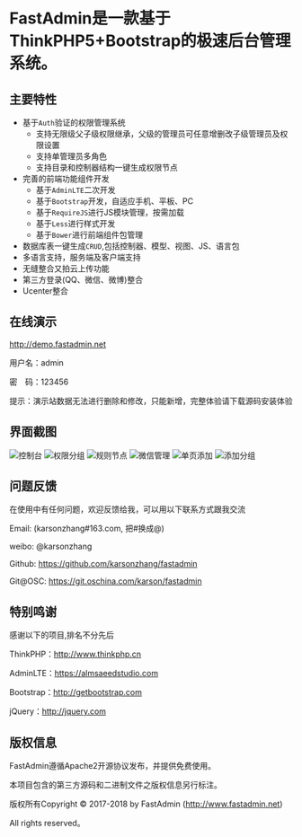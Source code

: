FastAdmin是一款基于ThinkPHP5+Bootstrap的极速后台管理系统。
===============


## **主要特性**

* 基于`Auth`验证的权限管理系统
    * 支持无限级父子级权限继承，父级的管理员可任意增删改子级管理员及权限设置
    * 支持单管理员多角色
    * 支持目录和控制器结构一键生成权限节点
* 完善的前端功能组件开发
    * 基于`AdminLTE`二次开发
    * 基于`Bootstrap`开发，自适应手机、平板、PC
    * 基于`RequireJS`进行JS模块管理，按需加载
    * 基于`Less`进行样式开发
    * 基于`Bower`进行前端组件包管理
* 数据库表一键生成`CRUD`,包括控制器、模型、视图、JS、语言包
* 多语言支持，服务端及客户端支持
* 无缝整合又拍云上传功能
* 第三方登录(QQ、微信、微博)整合
* Ucenter整合

## **在线演示**

http://demo.fastadmin.net

用户名：admin 

密　码：123456

提示：演示站数据无法进行删除和修改，只能新增，完整体验请下载源码安装体验

## **界面截图**
![控制台](http://git.oschina.net/uploads/images/2017/0411/113717_e99ff3e7_10933.png "控制台")
![权限分组](http://git.oschina.net/uploads/images/2017/0411/115838_2a541809_10933.png "权限分组")
![规则节点](http://git.oschina.net/uploads/images/2017/0411/113821_ab9040f4_10933.png "规则节点")
![微信管理](http://git.oschina.net/uploads/images/2017/0411/113842_bf52d293_10933.png "微信菜单管理")
![单页添加](http://git.oschina.net/uploads/images/2017/0411/113908_23144e89_10933.png "单页添加")
![添加分组](http://git.oschina.net/uploads/images/2017/0411/113932_7891b543_10933.png "添加分组")

## **问题反馈**

在使用中有任何问题，欢迎反馈给我，可以用以下联系方式跟我交流

Email: (karsonzhang#163.com, 把#换成@)

weibo: @karsonzhang

Github: https://github.com/karsonzhang/fastadmin 

Git@OSC: https://git.oschina.com/karson/fastadmin

## **特别鸣谢**

感谢以下的项目,排名不分先后

ThinkPHP：http://www.thinkphp.cn 

AdminLTE：https://almsaeedstudio.com 

Bootstrap：http://getbootstrap.com 

jQuery：http://jquery.com 


## 版权信息

FastAdmin遵循Apache2开源协议发布，并提供免费使用。

本项目包含的第三方源码和二进制文件之版权信息另行标注。

版权所有Copyright © 2017-2018 by FastAdmin (http://www.fastadmin.net)

All rights reserved。
